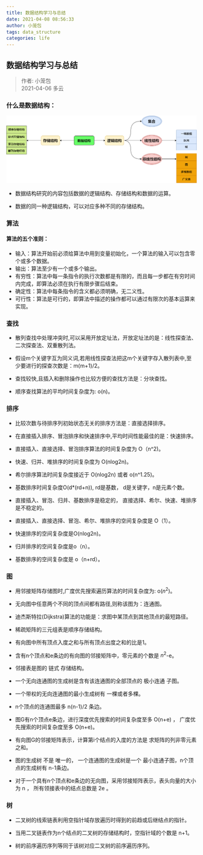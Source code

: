 ```yaml
---
title: 数据结构学习与总结
date: 2021-04-08 08:56:33
author: 小笼包
tags: data_structure
categories: life
---
```


## 数据结构学习与总结

> 作者: 小笼包  
> 2021-04-06 多云

### 什么是数据结构：  

![数据结构关系图](./diagram/数据结构关系图.drawio.png)  

<!-- more -->
 
- 数据结构研究的内容包括数据的逻辑结构、存储结构和数据的运算。

- 数据的同一种逻辑结构，可以对应多种不同的存储结构。

### 算法

#### 算法的五个准则：
- 输入：算法开始前必须给算法中用到变量初始化，一个算法的输入可以包含零个或多个数据。
- 输出：算法至少有一个或多个输出。
- 有穷性：算法中每一条指令的执行次数都是有限的，而且每一步都在有穷时间内完成，即算法必须在执行有限步骤后结束。
- 确定性：算法中每条指令的含义都必须明确，无二义性。
- 可行性：算法是可行的，即算法中描述的操作都可以通过有限次的基本运算来实现。

### 查找
- 散列查找中处理冲突时,可以采用开放定址法，开放定址法的是：线性探查法、二次探查法、双重散列法。

- 假设m个关键字互为同义词,若用线性探查法把这m个关键字存入散列表中,至少要进行的探查次数是：m(m+1)/2。

- 查找较快,且插入和删除操作也比较方便的查找方法是：分块查找。

- 顺序查找算法的平均时间复杂度为: o(n)。

### 排序
- 比较次数与待排序列初始状态无关的排序方法是：直接选择排序。

- 在直接插入排序、冒泡排序和快速排序中,平均时间性能最佳的是：快速排序。

- 直接插入、直接选择、冒泡排序算法的时间复杂度为 O（n^2)。

- 快速、归并、堆排序的时间复杂度为 O(nlog2n)。

- 希尔排序算法时间复杂度接近于 O(nlog2n) 或者 o(n^1.25)。

- 基数排序时间复杂度O(d*(rd+n)), rd是基数， d是关键字，n是元素个数。

- 直接插入、冒泡、归并、基数排序是稳定的， 直接选择、希尔、快速、堆排序是不稳定的。

- 直接插入、直接选择、冒泡、希尔、堆排序的空间复杂度是 O（1）。

- 快速排序的空间复杂度是O(nlog2n)。

- 归并排序的空间复杂度是o（n）。

- 基数排序的空间复杂度是 o（n+rd）。

### 图
- 用邻接矩阵存储图时,广度优先搜索遍历算法的时间复杂度为: o($n^2$)。

- 无向图中任意两个不同的顶点间都有路径,则称该图为：连通图。

- 迪杰斯特拉(Dijkstra)算法的功能是：求图中某顶点到其他顶点的最短路径。

- 稀疏矩阵的三元组表是顺序存储结构。

- 有向图中所有顶点入度之和与所有顶点出度之和的比是1。

- 含有n个顶点和e条边的有向图的邻接矩阵中，零元素的个数是 $n^2$-e。

- 邻接表是图的 链式 存储结构。

- 一个无向连通图的生成树是含有该连通图的全部顶点的 极小连通 子图。

- 一个带权的无向连通图的最小生成树有 一棵或者多棵。

- n个顶点的连通图最多 n(n-1)/2 条边。

- 图G有n个顶点e条边，进行深度优先搜索的时间复杂度至多 O(n+e) ， 广度优先搜索的时间复杂度至多 O(n+e)。

- 有向图G的邻接矩阵表示，计算第i个结点的入度的方法是 求矩阵的列非零元素之和。

- 图的生成树 不是 唯一的， 一个连通图的生成树是一个 最小连通子图，n个顶点的生成树有 n-1条边。

- 对于一个具有n个顶点和e条边的无向图，采用邻接矩阵表示，表头向量的大小为 n ， 所有领接表中的结点总数是 2e 。

### 树

- 二叉树的线索链表利用空指针域存放遍历时得到的前趋或后继结点的指针。

- 当用二叉链表作为n个结点的二叉树的存储结构时，空指针域的个数是 n+1。

- 树的前序遍历序列等同于该树对应二叉树的前序遍历序列。
